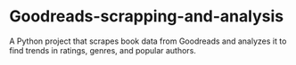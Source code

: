 # Goodreads-scrapping-and-analysis
A Python project that scrapes book data from Goodreads and analyzes it to find trends in ratings, genres, and popular authors.
